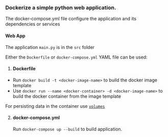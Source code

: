 ### Dockerize a simple python web application.

The docker-compose.yml file  configure the application and its dependencies or services


#### Web App
The application `main.py` is in the `src` folder

Either the `Dockerfile` or `docker-compose.yml` YAML file can be used:

1. #### Dockerfile
 
  * Run `docker build -t <docker-image-name>` to build the docker image template
  * Use `docker run --name <docker-container> -d <docker-image-name>` to build the docker container from the image template

  For persisting data in the container use [`volumes`](https://docs.docker.com/storage/volumes/)


2. #### docker-compose.yml

   Run `docker-compose up --build` to build application. 

